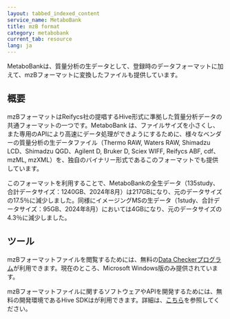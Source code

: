 ```yaml
---
layout: tabbed_indexed_content
service_name: MetaboBank
title: mzB format
category: metabobank
current_tab: resource
lang: ja
---
```


MetaboBankは、質量分析の生データとして、登録時のデータフォーマットに加えて、mzBフォーマットに変換したファイルも提供しています。  

## 概要
mzBフォーマットはReifycs社の提唱するHive形式に準拠した質量分析データの共通フォーマットの一つです。MetaboBank は、ファイルサイズを小さくし、また専用のAPIにより高速にデータ処理ができようにするために、様々なベンダーの質量分析の生データファイル（Thermo RAW, Waters RAW, Shimadzu LCD、Shimadzu QGD、Agilent D, Bruker D, Sciex WIFF, Reifycs ABF, cdf、mzML, mzXML）を、独自のバイナリー形式であるこのフォーマットでも提供しています。  

このフォーマットを利用することで、MetaboBankの全生データ（135study、合計データサイズ：1240GB、2024年8月）は217GBになり、元のデータサイズの17.5％に減少しました。同様にイメージングMSの生データ（1study、合計データサイズ：95GB、2024年8月）においては4GBになり、元のデータサイズの4.3％に減少しました。  

## ツール
mzBフォーマットファイルを閲覧するためには、無料の[Data Checkerプログラム](https://www.reifycs.com/products/hive/baseapp-dl)が利用できます。現在のところ、Microsoft Windows版のみ提供されています。  

mzBフォーマットファイルに関するソフトウェアやAPIを開発するためには、無料の開発環境であるHive SDKはが利用できます。詳細は、[こちら](https://ja.reifycs.com/products/hive/)を参照してください。
